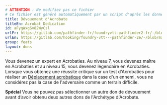 ```yaml
---
# ATTENTION : Ne modifiez pas ce fichier
# Ce fichier est généré automatiquement par un script d'après les données du module Foundry VTT officiel et de sa traduction
title: Dévouement d'Acrobate
titleEn: Acrobat Dedication
id: aFygWxgSv82WyCsl
urlFr: https://gitlab.com/pathfinder-fr/foundryvtt-pathfinder2-fr/-/blob/master/data/feats/aFygWxgSv82WyCsl.htm
urlEn: https://gitlab.com/hooking/foundry-vtt---pathfinder-2e/-/blob/master/packs/data/feats.db/acrobat-dedication.json
group: feats
layout: dons
---
```

Vous devenez un expert en Acrobaties. Au niveau 7, vous devenez maître en Acrobaties et au niveau 15, vous devenez légendaire en Acrobaties. Lorsque vous obtenez une réussite critique sur un test d'Acrobaties pour réaliser un [Déplacement acrobatique](../actions/déplacement-acrobatique.md) dans la case d'un ennemi, vous ne considérez pas la case de l'adversaire comme un terrain difficile.

**Spécial** Vous ne pouvez pas sélectionner un autre don de dévouement avant d’avoir obtenu deux autres dons de l'Archétype d'Acrobate.
 

